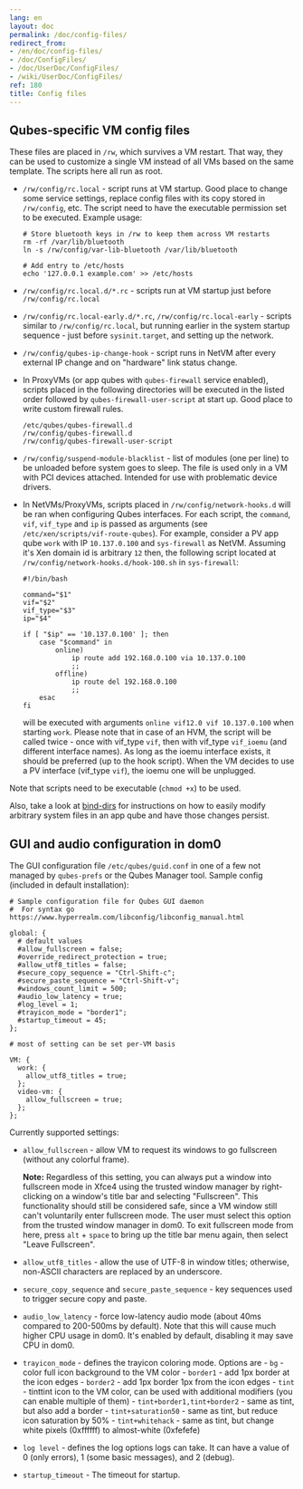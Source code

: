 ```yaml
---
lang: en
layout: doc
permalink: /doc/config-files/
redirect_from:
- /en/doc/config-files/
- /doc/ConfigFiles/
- /doc/UserDoc/ConfigFiles/
- /wiki/UserDoc/ConfigFiles/
ref: 180
title: Config files
---
```


Qubes-specific VM config files
------------------------------

These files are placed in `/rw`, which survives a VM restart.
That way, they can be used to customize a single VM instead of all VMs based on the same template.
The scripts here all run as root.

- `/rw/config/rc.local` - script runs at VM startup.
    Good place to change some service settings, replace config files with its copy stored in `/rw/config`, etc. The script need to have the executable permission set to be executed.
    Example usage:

    ~~~
    # Store bluetooth keys in /rw to keep them across VM restarts
    rm -rf /var/lib/bluetooth
    ln -s /rw/config/var-lib-bluetooth /var/lib/bluetooth
    ~~~

    ~~~
    # Add entry to /etc/hosts
    echo '127.0.0.1 example.com' >> /etc/hosts
    ~~~

- `/rw/config/rc.local.d/*.rc` - scripts run at VM startup just before `/rw/config/rc.local`
- `/rw/config/rc.local-early.d/*.rc`, `/rw/config/rc.local-early` - scripts similar to `/rw/config/rc.local`, but running earlier in the system startup sequence - just before `sysinit.target`, and setting up the network.
- `/rw/config/qubes-ip-change-hook` - script runs in NetVM after every external IP change and on "hardware" link status change.

- In ProxyVMs (or app qubes with `qubes-firewall` service enabled), scripts placed in the following directories will be executed in the listed order followed by `qubes-firewall-user-script` at start up.
  Good place to write custom firewall rules.

    ~~~
    /etc/qubes/qubes-firewall.d
    /rw/config/qubes-firewall.d
    /rw/config/qubes-firewall-user-script
    ~~~

- `/rw/config/suspend-module-blacklist` - list of modules (one per line) to be unloaded before system goes to sleep.
  The file is used only in a VM with PCI devices attached.
  Intended for use with problematic device drivers.

- In NetVMs/ProxyVMs, scripts placed in `/rw/config/network-hooks.d` will be ran when configuring Qubes interfaces. For each script, the `command`, `vif`, `vif_type` and `ip` is passed as arguments (see `/etc/xen/scripts/vif-route-qubes`). For example, consider a PV app qube `work` with IP `10.137.0.100` and `sys-firewall` as NetVM. Assuming it's Xen domain id is arbitrary `12` then, the following script located at `/rw/config/network-hooks.d/hook-100.sh` in `sys-firewall`:

    ~~~
    #!/bin/bash

    command="$1"
    vif="$2"
    vif_type="$3"
    ip="$4"

    if [ "$ip" == '10.137.0.100' ]; then
        case "$command" in
            online)
                ip route add 192.168.0.100 via 10.137.0.100
                ;;
            offline)
                ip route del 192.168.0.100
                ;;
        esac
    fi
    ~~~

  will be executed with arguments `online vif12.0 vif 10.137.0.100` when starting `work`. Please note that in case of an HVM, the script will be called twice - once with vif_type `vif`, then with vif_type `vif_ioemu` (and different interface names). As long as the ioemu interface exists, it should be preferred (up to the hook script). When the VM decides to use a PV interface (vif_type `vif`), the ioemu one will be unplugged.

Note that scripts need to be executable (`chmod +x`) to be used.

Also, take a look at [bind-dirs](/doc/bind-dirs) for instructions on how to easily modify arbitrary system files in an app qube and have those changes persist.

GUI and audio configuration in dom0
-----------------------------------

The GUI configuration file `/etc/qubes/guid.conf` in one of a few not managed by `qubes-prefs` or the Qubes Manager tool.
Sample config (included in default installation):

~~~
# Sample configuration file for Qubes GUI daemon
#  For syntax go https://www.hyperrealm.com/libconfig/libconfig_manual.html

global: {
  # default values
  #allow_fullscreen = false;
  #override_redirect_protection = true;
  #allow_utf8_titles = false;
  #secure_copy_sequence = "Ctrl-Shift-c";
  #secure_paste_sequence = "Ctrl-Shift-v";
  #windows_count_limit = 500;
  #audio_low_latency = true;
  #log_level = 1;
  #trayicon_mode = "border1";
  #startup_timeout = 45;
};

# most of setting can be set per-VM basis

VM: {
  work: {
    allow_utf8_titles = true;
  };
  video-vm: {
    allow_fullscreen = true;
  };
};
~~~

Currently supported settings:

- `allow_fullscreen` - allow VM to request its windows to go fullscreen (without any colorful frame).

    **Note:** Regardless of this setting, you can always put a window into fullscreen mode in Xfce4 using the trusted window manager by right-clicking on a window's title bar and selecting "Fullscreen".
    This functionality should still be considered safe, since a VM window still can't voluntarily enter fullscreen mode.
    The user must select this option from the trusted window manager in dom0.
    To exit fullscreen mode from here, press `alt` + `space` to bring up the title bar menu again, then select "Leave Fullscreen".

- `allow_utf8_titles` - allow the use of UTF-8 in window titles; otherwise, non-ASCII characters are replaced by an underscore.

- `secure_copy_sequence` and `secure_paste_sequence` - key sequences used to trigger secure copy and paste.

- `audio_low_latency` - force low-latency audio mode (about 40ms compared to 200-500ms by default).
  Note that this will cause much higher CPU usage in dom0. It's enabled by
  default, disabling it may save CPU in dom0.

- `trayicon_mode` - defines the trayicon coloring mode. Options are
      - `bg` - color full icon background to the VM color
      - `border1` - add 1px border at the icon edges
      - `border2` - add 1px border 1px from the icon edges
      - `tint` - tinttint icon to the VM color,  can be used with additional
         modifiers (you can enable multiple of them)
      - `tint+border1,tint+border2` - same as tint, but also add a border
      - `tint+saturation50` - same as tint, but reduce icon saturation by 50%
      - `tint+whitehack` - same as tint, but change white pixels (0xffffff) to
         almost-white (0xfefefe)

- `log level` - defines the log options logs can take. It can
   have a value of 0 (only errors), 1 (some basic messages), and 2 (debug).

- `startup_timeout` - The timeout for startup.
